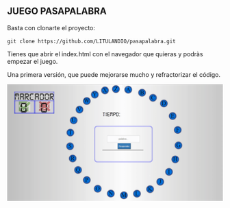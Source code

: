 ## JUEGO PASAPALABRA

Basta con clonarte el proyecto:

```
git clone https://github.com/LITULANDIO/pasapalabra.git
```

Tienes que abrir el index.html con el navegador que quieras y podràs empezar el juego.

Una primera versión, que puede mejorarse mucho y refractorizar el código.

![play_pasapalabra](https://github.com/LITULANDIO/pasapalabra/blob/master/img/Screen%20recording%202017-10-27%20at%2008.45.40%20PM.gif)